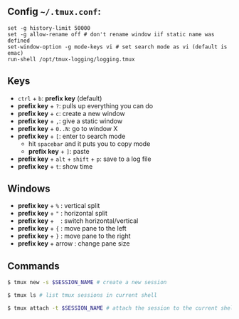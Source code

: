 
## Config `~/.tmux.conf`:

```tmux
set -g history-limit 50000
set -g allow-rename off # don't rename window iif static name was defined
set-window-option -g mode-keys vi # set search mode as vi (default is emac)
run-shell /opt/tmux-logging/logging.tmux
```

## Keys

- `ctrl` + `b`: **prefix key** (default)
- **prefix key** + `?`: pulls up everything you can do
- **prefix key** + `c`: create a new window
- **prefix key** + `,`: give a static window
- **prefix key** + `0..N`: go to window X
- **prefix key** + `[`: enter to search mode
  + hit `spacebar` and it puts you to copy mode
  + **prefix key** + `]`: paste
- **prefix key** + `alt` + `shift` + `p`: save to a log file
- **prefix key** + `t`: show time

## Windows

- **prefix key** + `%` : vertical split
- **prefix key** + `"` : horizontal split
- **prefix key** + ` `  : switch horizontal/vertical
- **prefix key** + `{`  : move pane to the left
- **prefix key** + `}`  : move pane to the right
- **prefix key** + arrow : change pane size

## Commands

```bash
$ tmux new -s $SESSION_NAME # create a new session

$ tmux ls # list tmux sessions in current shell

$ tmux attach -t $SESSION_NAME # attach the session to the current shell
```
